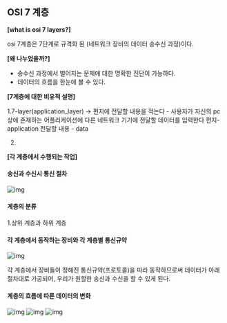 
## OSI 7 계층

**[what is osi 7 layers?]**

osi 7계층은 7단계로 규격화 된 (네트워크 장비의 데이터 송수신 과정)이다. 

**[왜 나누었을까?]**

- 송수신 과정에서 벌어지는 문제에 대한 명확한 진단이 가능하다.
- 데이터의 흐름을 한눈에 볼 수 있다.

**[7계층에 대한 비유적 설명]**

1.7-layer(application_layer) -> 편지에 전달할 내용을 적는다 - 사용자가 자신의 pc상에 존재하는 어플리케이션에 다른 네트워크 기기에 전달할 데이터를 입력한다 
편지-application
전달할 내용 - data

2.



**[각 계층에서 수행되는 작업]**

#### 송신과 수신시 통신 절차

![img](https://insights.profitap.com/hs-fs/hubfs/The%207%20Layers%20of%20OSI.png?width=840&name=The%207%20Layers%20of%20OSI.png)

#### 계층의 분류 

1.상위 계층과 하위 계층


#### 각 계층에서 동작하는 장비와 각 계층별 통신규약

![img](http://linux-training.be/networking/images/networklayers.png) 

각 계층에서 장비들이 정해진 통신규약(프로토콜)을 따라 동작하므로써 데이터가 아래 절차대로 가공되어, 우리가 원할한 송신과 수신을 할 수 있게 된다.

#### 계층의 흐름에 따른 데이터의 변화

![img](https://s3.ap-south-1.amazonaws.com/afteracademy-server-uploads/what-is-data-encapsulation-in-networking-process-148532037a490a19.jpg)
![img](https://s3.ap-south-1.amazonaws.com/afteracademy-server-uploads/what-is-data-encapsulation-in-networking-intro-651bf3770350727c.jpg) ![img](https://s3.ap-south-1.amazonaws.com/afteracademy-server-uploads/what-is-data-encapsulation-in-networking-encapsulated-data-term-a781975b6bcfd332.jpg)










